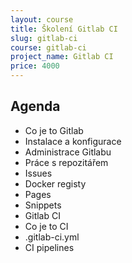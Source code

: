 ```yaml
---
layout: course
title: Školení Gitlab CI
slug: gitlab-ci
course: gitlab-ci
project_name: Gitlab CI
price: 4000
---
```


## Agenda

- Co je to Gitlab
- Instalace a konfigurace
- Administrace Gitlabu
- Práce s repozitářem
- Issues
- Docker registy
- Pages
- Snippets
- Gitlab CI
- Co je to CI
- .gitlab-ci.yml
- CI pipelines

